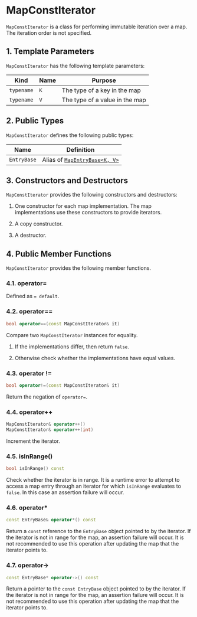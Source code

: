 # MapConstIterator

`MapConstIterator` is a class for performing immutable iteration over a map.
The iteration order is not specified.

## 1. Template Parameters

`MapConstIterator` has the following template parameters:

|Kind|Name|Purpose|
|----|----|-------|
|`typename`|`K`|The type of a key in the map|
|`typename`|`V`|The type of a value in the map|

## 2. Public Types

`MapConstIterator` defines the following public types:

|Name|Definition|
|----|----------|
|`EntryBase`|Alias of [`MapEntryBase<K, V>`](MapEntryBase.md)|

## 3. Constructors and Destructors

`MapConstIterator` provides the following constructors and destructors:

1. One constructor for each map implementation.
   The map implementations use these constructors to provide iterators.

1. A copy constructor.

1. A destructor.

## 4. Public Member Functions

`MapConstIterator` provides the following member functions.

### 4.1. operator=

Defined as `= default`.

### 4.2. operator==

```c++
bool operator==(const MapConstIterator& it)
```

Compare two `MapConstIterator` instances for equality.

1. If the implementations differ, then return `false`.

1. Otherwise check whether the implementations have equal values.

### 4.3. operator !=

```c++
bool operator!=(const MapConstIterator& it)
```

Return the negation of `operator=`.

### 4.4. operator++

```c++
MapConstIterator& operator++()
MapConstIterator& operator++(int)
```

Increment the iterator.

### 4.5. isInRange()

```c++
bool isInRange() const
```

Check whether the iterator is in range.
It is a runtime error to attempt to access a map entry through an iterator
for which `isInRange` evaluates to `false`.
In this case an assertion failure will occur.

### 4.6. operator*

```c++
const EntryBase& operator*() const
```

Return a `const` reference to the `EntryBase` object
pointed to by the iterator.
If the iterator is not in range for the map, an assertion failure will occur.
It is not recommended to use this operation
after updating the map that the iterator points to.

### 4.7. operator->

```c++
const EntryBase* operator->() const
```

Return a pointer to the `const EntryBase` object
pointed to by the iterator.
If the iterator is not in range for the map, an assertion failure will occur.
It is not recommended to use this operation
after updating the map that the iterator points to.
